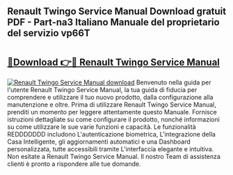 ## Renault Twingo Service Manual Download gratuit PDF - Part-na3 Italiano Manuale del proprietario del servizio vp66T

# <h2><a href="http://df9bmsw.blite.top/?on=Renault+Twingo+Service+Manual">🔗Download 👉🔴 Renault Twingo Service Manual</a></h2>

[![Renault Twingo Service Manual download](https://i.imgur.com/lujVjoI.png)](http://df9bmsw.blite.top/?on=Renault+Twingo+Service+Manual)
Benvenuto nella guida per l'utente Renault Twingo Service Manual, la tua guida di fiducia per comprendere e utilizzare il tuo nuovo prodotto, dalla configurazione alla manutenzione e oltre. Prima di utilizzare Renault Twingo Service Manual, prenditi un momento per leggere attentamente questo Manuale. Fornisce istruzioni dettagliate su come configurare il prodotto, nonché informazioni su come utilizzare le sue varie funzioni e capacità. Le funzionalità REDDDDDDD includono L'autenticazione biometrica, L'integrazione della Casa Intelligente, gli aggiornamenti automatici e una Dashboard personalizzata, tutte accessibili tramite L'interfaccia elegante e intuitiva. Non esitate a Renault Twingo Service Manual. Il nostro Team di assistenza clienti è pronto a rispondere alle tue domande.
